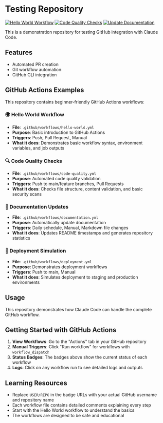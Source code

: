 # Testing Repository

[![Hello World Workflow](https://github.com/USER/REPO/actions/workflows/hello-world.yml/badge.svg)](https://github.com/USER/REPO/actions/workflows/hello-world.yml)
[![Code Quality Checks](https://github.com/USER/REPO/actions/workflows/code-quality.yml/badge.svg)](https://github.com/USER/REPO/actions/workflows/code-quality.yml)
[![Update Documentation](https://github.com/USER/REPO/actions/workflows/documentation.yml/badge.svg)](https://github.com/USER/REPO/actions/workflows/documentation.yml)

This is a demonstration repository for testing GitHub integration with Claude Code.

## Features
- Automated PR creation
- Git workflow automation
- GitHub CLI integration

## GitHub Actions Examples

This repository contains beginner-friendly GitHub Actions workflows:

### 🌍 Hello World Workflow
- **File**: `.github/workflows/hello-world.yml`
- **Purpose**: Basic introduction to GitHub Actions
- **Triggers**: Push, Pull Request, Manual
- **What it does**: Demonstrates basic workflow syntax, environment variables, and job outputs

### 🔍 Code Quality Checks
- **File**: `.github/workflows/code-quality.yml`
- **Purpose**: Automated code quality validation
- **Triggers**: Push to main/feature branches, Pull Requests
- **What it does**: Checks file structure, content validation, and basic security scans

### 📝 Documentation Updates
- **File**: `.github/workflows/documentation.yml`
- **Purpose**: Automatically update documentation
- **Triggers**: Daily schedule, Manual, Markdown file changes
- **What it does**: Updates README timestamps and generates repository statistics

### 🚀 Deployment Simulation
- **File**: `.github/workflows/deployment.yml`
- **Purpose**: Demonstrates deployment workflows
- **Triggers**: Push to main, Manual
- **What it does**: Simulates deployment to staging and production environments

## Usage
This repository demonstrates how Claude Code can handle the complete GitHub workflow.

## Getting Started with GitHub Actions

1. **View Workflows**: Go to the "Actions" tab in your GitHub repository
2. **Manual Triggers**: Click "Run workflow" for workflows with `workflow_dispatch`
3. **Status Badges**: The badges above show the current status of each workflow
4. **Logs**: Click on any workflow run to see detailed logs and outputs

## Learning Resources

- Replace `USER/REPO` in the badge URLs with your actual GitHub username and repository name
- Each workflow file contains detailed comments explaining every step
- Start with the Hello World workflow to understand the basics
- The workflows are designed to be safe and educational